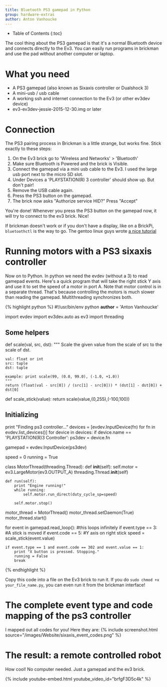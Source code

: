 ```yaml
---
title: Bluetooth PS3 gamepad in Python
group: hardware-extras
author: Anton Vanhoucke
---
```


* Table of Contents
{:toc}

The cool thing about the PS3 gamepad is that it's a normal Bluetooth device and connects directly to the Ev3. You can easily run programs in brickman and use the pad without another computer or laptop.

# What you need
- A PS3 gamepad (also known as Sixaxis controller or Dualshock 3)
- A mini-usb / usb cable
- A working ssh and internet connection to the Ev3 (or other ev3dev device)
- ev3-ev3dev-jessie-2015-12-30.img or later

# Connection
The PS3 pairing process in Brickman is a little strange, but works fine. Stick exactly to these steps: 

1. On the Ev3 brick go to 'Wireless and Networks' > 'Bluetooth'
2. Make sure Bluetooth is Powered and the brick is Visible. 
3. Connect the gamepad via a mini usb cable to the Ev3. I used the large usb port next to the micro SD slot.
4. Under Devices a 'PLAYSTATION(R) 3 controller' should show up. But don't pair!
4. Remove the USB cable again.
5. Press the PS3 button on the gamepad.
6. The brick now asks "Authorize service HID?" Press "Accept" 

You're done! Whenever you press the PS3 button on the gamepad now, it will try to connect to the ev3 brick. Nice!

If brickman doesn't work or if you don't have a display, like on a BrickPi, `bluetoothctl` is the way to go. The gentoo linux guys wrote [a nice tutorial](https://wiki.gentoo.org/wiki/Sony_DualShock)


# Running motors with a PS3 sixaxis controller
Now on to Python. In python we need the evdev (without a 3) to read gamepad events. Here's a quick program that will take the right stick Y axis and use it to set the speed of a motor in port A. Note that motor control is in a separate thread. That's because controlling the motors is much slower than reading the gamepad. Multithreading synchronizes both.

{% highlight python %}
#!/usr/bin/env python
__author__ = 'Anton Vanhoucke'

import evdev
import ev3dev.auto as ev3
import threading

## Some helpers ##
def scale(val, src, dst):
    """
    Scale the given value from the scale of src to the scale of dst.

    val: float or int
    src: tuple
    dst: tuple

    example: print scale(99, (0.0, 99.0), (-1.0, +1.0))
    """
    return (float(val - src[0]) / (src[1] - src[0])) * (dst[1] - dst[0]) + dst[0]

def scale_stick(value):
    return scale(value,(0,255),(-100,100))

## Initializing ##
print "Finding ps3 controller..."
devices = [evdev.InputDevice(fn) for fn in evdev.list_devices()]
for device in devices:
    if device.name == 'PLAYSTATION(R)3 Controller':
        ps3dev = device.fn

gamepad = evdev.InputDevice(ps3dev)

speed = 0
running = True

class MotorThread(threading.Thread):
    def __init__(self):
        self.motor = ev3.LargeMotor(ev3.OUTPUT_A)
        threading.Thread.__init__(self)

    def run(self):
        print "Engine running!"
        while running:
            self.motor.run_direct(duty_cycle_sp=speed)

        self.motor.stop()

motor_thread = MotorThread()
motor_thread.setDaemon(True)
motor_thread.start()


for event in gamepad.read_loop():   #this loops infinitely
    if event.type == 3:             #A stick is moved
        if event.code == 5:         #Y axis on right stick
            speed = scale_stick(event.value)

    if event.type == 1 and event.code == 302 and event.value == 1:
        print "X button is pressed. Stopping."
        running = False
        break
{% endhighlight %}

Copy this code into a file on the Ev3 brick to run it. If you do `sudo chmod +x your_file_name.py`, you can even run it from the brickman interface!

# The complete event type and code mapping of the ps3 controller
I mapped out all codes for you! Here they are:
{% include screenshot.html source="/images/Website/sixaxis_event_codes.png" %}

# The result: a remote controlled robot
How cool! No computer needed. Just a gamepad and the ev3 brick. 

{% include youtube-embed.html youtube_video_id="brfgF3D5c4k" %}
